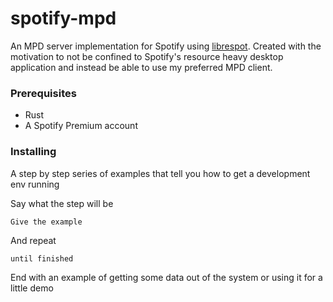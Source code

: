 # spotify-mpd

An MPD server implementation for Spotify using [librespot](https://github.com/librespot-org/librespot).
Created with the motivation to not be confined to Spotify's resource heavy desktop application and instead be able to use my preferred MPD client.

### Prerequisites

* Rust
* A Spotify Premium account

### Installing

A step by step series of examples that tell you how to get a development env running

Say what the step will be

```
Give the example
```

And repeat

```
until finished
```

End with an example of getting some data out of the system or using it for a little demo